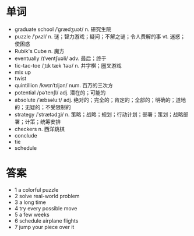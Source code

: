 # 单词
- graduate school /ˈɡrædʒuət/ n. 研究生院
- puzzle /ˈpʌzl/ n. 谜；智力游戏；疑问；不解之谜；令人费解的事 vt. 迷惑；使困惑
- Rubik's Cube n. 魔方
- eventually /ɪˈventʃuəli/ adv. 最后；终于
- tic-tac-toe /ˌtɪk tæk ˈtəʊ/ n. 井字棋；圈叉游戏
- mix up
- twist
- quintillion /kwɪnˈtɪljən/ num. 百万的三次方
- potential /pəˈtenʃl/ adj. 潜在的；可能的
- absolute /ˈæbsəluːt/ adj. 绝对的；完全的；肯定的；全部的；明确的；道地的；无疑的；不受限制的
- strategy /ˈstrætədʒi/ n. 策略；战略；规划；行动计划；部署；策划；战略部署；计策；统筹安排
- checkers n. 西洋跳棋
- conclude
- tie
- schedule

# 答案
- 1 a colorful puzzle
- 2 solve real-world problem
- 3 a long time
- 4 try every possible move
- 5 a few weeks
- 6 schedule airplane flights
- 7 jump your piece over it

